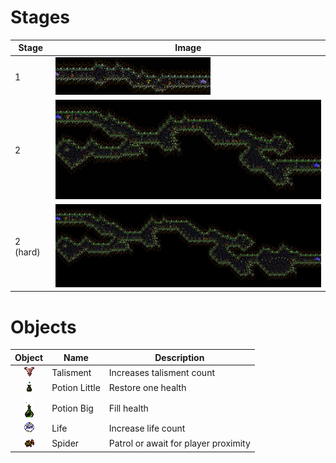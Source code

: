 # Stages

|Stage | Image
| --- | ---
|1 | [![Stage1](world/spidercave/green/stage1_mini.png)](https://raw.githubusercontent.com/b3dgs/lionheart-remake/master/lionheart-game/src/main/resources/com/b3dgs/lionheart/levels/spidercave1/stage2.png)
|2 | [![Stage2](world/spidercave/red/stage2_mini.png)](https://raw.githubusercontent.com/b3dgs/lionheart-remake/master/lionheart-game/src/main/resources/com/b3dgs/lionheart/levels/spidercave2/stage4.png)
|2 (hard) | [![Stage2](world/spidercave/red/stage2_hard_mini.png)](https://raw.githubusercontent.com/b3dgs/lionheart-remake/master/lionheart-game/src/main/resources/com/b3dgs/lionheart/levels/spidercave2/stage4_hard.png)

# Objects

|Object | Name | Description
| :---: | --- | ---
|![Talisment](world/spidercave/red/talisment.gif) | Talisment | Increases talisment count
|![PotionLittle](world/spidercave/red/potionlittle.gif) | Potion Little | Restore one health
|![PotionBig](world/spidercave/red/potionbig.gif) | Potion Big | Fill health
|![Life](world/spidercave/red/life.gif) | Life | Increase life count
|![Spider](world/spidercave/red/spider.gif) | Spider| Patrol or await for player proximity
